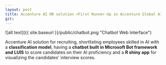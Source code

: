 ```yaml
---
layout: post
title: Accenture AI HR solution <First Runner-Up in Accenture Global AI Hackathon>
git:
---
```


![alt text]({{ site.baseurl }}/public/chatbot.png "Chatbot Web Interface")


Accenture AI solution for recruiting, shortlisting employees skilled in AI with a **classification model**, having a **chatbot built in Microsoft Bot framework and LUIS** to score candidates on their AI proficiency and a **R shiny app** for visualizing the candidates' interview scores.
